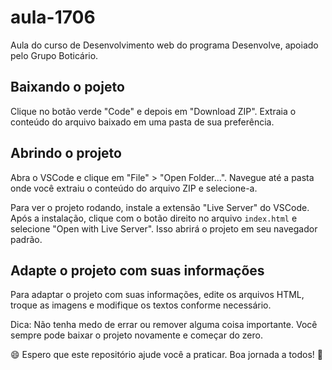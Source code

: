 # aula-1706
Aula do curso de Desenvolvimento web do programa Desenvolve, apoiado pelo Grupo Boticário.

## Baixando o pojeto

Clique no botão verde "Code" e depois em "Download ZIP". Extraia o conteúdo do arquivo baixado em uma pasta de sua preferência. 

## Abrindo o projeto

Abra o VSCode e clique em "File" > "Open Folder...". Navegue até a pasta onde você extraiu o conteúdo do arquivo ZIP e selecione-a. 

Para ver o projeto rodando, instale a extensão "Live Server" do VSCode. Após a instalação, clique com o botão direito no arquivo `index.html` e selecione "Open with Live Server". Isso abrirá o projeto em seu navegador padrão.

## Adapte o projeto com suas informações

Para adaptar o projeto com suas informações, edite os arquivos HTML, troque as imagens e modifique os textos conforme necessário. 

Dica: Não tenha medo de errar ou remover alguma coisa importante. Você sempre pode baixar o projeto novamente e começar do zero. 

:smile: Espero que este repositório ajude você a praticar. Boa jornada a todos! :rocket:
